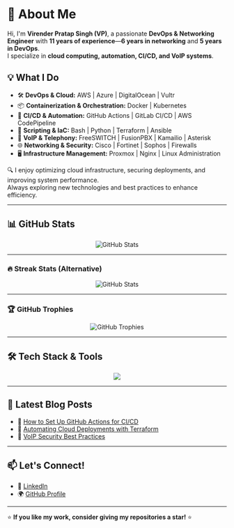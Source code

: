 # 🚀 About Me  
Hi, I'm **Virender Pratap Singh (VP)**, a passionate **DevOps & Networking Engineer** with **11 years of experience**—**6 years in networking** and **5 years in DevOps**.  
I specialize in **cloud computing, automation, CI/CD, and VoIP systems**.  

## 💡 What I Do  
- 🛠 **DevOps & Cloud:** AWS | Azure | DigitalOcean | Vultr  
- 📦 **Containerization & Orchestration:** Docker | Kubernetes  
- 🔄 **CI/CD & Automation:** GitHub Actions | GitLab CI/CD | AWS CodePipeline  
- 📜 **Scripting & IaC:** Bash | Python | Terraform | Ansible  
- 📡 **VoIP & Telephony:** FreeSWITCH | FusionPBX | Kamailio | Asterisk  
- 🌐 **Networking & Security:** Cisco | Fortinet | Sophos | Firewalls  
- 🖥 **Infrastructure Management:** Proxmox | Nginx | Linux Administration  

🔍 I enjoy optimizing cloud infrastructure, securing deployments, and improving system performance.  
Always exploring new technologies and best practices to enhance efficiency.  

---

## 📊 GitHub Stats  
<p align="center">
  <img src="https://github-readme-stats.vercel.app/api?username=coolvpsone&show_icons=true&theme=radical" alt="GitHub Stats">
</p>

---

### 🔥 Streak Stats (Alternative)
<p align="center">
  <img src="https://github-readme-stats.vercel.app/api?username=coolvpsone&show_icons=true&theme=radical" alt="GitHub Stats">
</p>

---

### 🏆 GitHub Trophies  
<p align="center">
  <img src="https://github-profile-trophy.vercel.app/?username=coolvpsone&theme=radical&no-frame=true&margin-w=5" alt="GitHub Trophies">
</p>

---

## 🛠 Tech Stack & Tools  
<p align="center">
  <img src="https://skillicons.dev/icons?i=aws,azure,digitalocean,linux,docker,kubernetes,nginx,bash,python,terraform,ansible,githubactions,gitlab,postgres,mysql,redis,vscode" />
</p>


---

## 📝 Latest Blog Posts  
<!-- BLOG-POST-LIST:START -->
- 🚀 [How to Set Up GitHub Actions for CI/CD](#)
- 🔧 [Automating Cloud Deployments with Terraform](#)
- 📡 [VoIP Security Best Practices](#)
<!-- BLOG-POST-LIST:END -->

---

## 📫 Let's Connect!  
- 💼 [LinkedIn](https://www.linkedin.com/in/virender-pratap-singh-champawat-26b494268/)  
- 🌍 [GitHub Profile](https://github.com/coolvpsone/)  

---

⭐ **If you like my work, consider giving my repositories a star!** ⭐  
